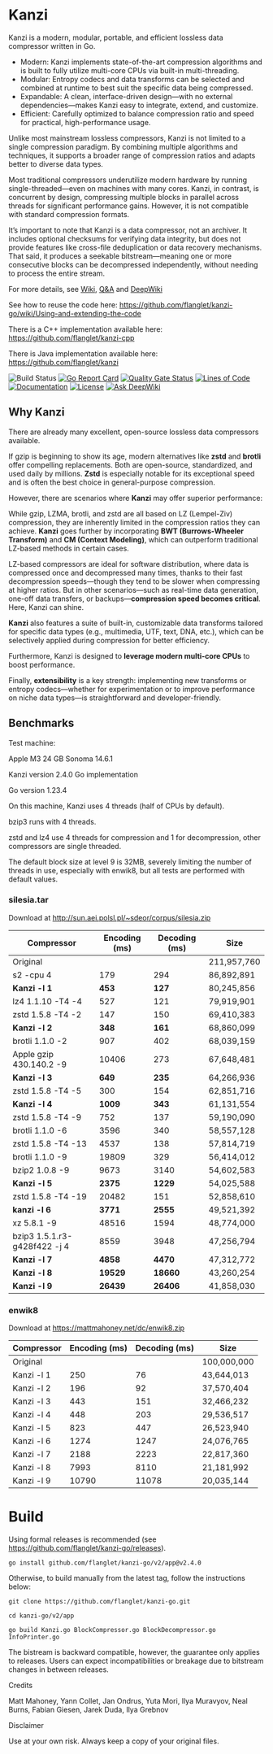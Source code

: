 # Kanzi

Kanzi is a modern, modular, portable, and efficient lossless data compressor written in Go.

* Modern: Kanzi implements state-of-the-art compression algorithms and is built to fully utilize multi-core CPUs via built-in multi-threading.
* Modular: Entropy codecs and data transforms can be selected and combined at runtime to best suit the specific data being compressed.
* Expandable: A clean, interface-driven design—with no external dependencies—makes Kanzi easy to integrate, extend, and customize.
* Efficient: Carefully optimized to balance compression ratio and speed for practical, high-performance usage.

Unlike most mainstream lossless compressors, Kanzi is not limited to a single compression paradigm. By combining multiple algorithms and techniques, it supports a broader range of compression ratios and adapts better to diverse data types.

Most traditional compressors underutilize modern hardware by running single-threaded—even on machines with many cores. Kanzi, in contrast, is concurrent by design, compressing multiple blocks in parallel across threads for significant performance gains. However, it is not compatible with standard compression formats.

It’s important to note that Kanzi is a data compressor, not an archiver. It includes optional checksums for verifying data integrity, but does not provide features like cross-file deduplication or data recovery mechanisms. That said, it produces a seekable bitstream—meaning one or more consecutive blocks can be decompressed independently, without needing to process the entire stream.

For more details, see [Wiki](https://github.com/flanglet/kanzi-go/wiki), [Q&A](https://github.com/flanglet/kanzi-go/wiki/q&a) and [DeepWiki](https://deepwiki.com/flanglet/kanzi-go/1-overview)

See how to reuse the code here: https://github.com/flanglet/kanzi-go/wiki/Using-and-extending-the-code

There is a C++ implementation available here: https://github.com/flanglet/kanzi-cpp

There is Java implementation available here: https://github.com/flanglet/kanzi



![Build Status](https://github.com/flanglet/kanzi-go/actions/workflows/go.yml/badge.svg)
[![Go Report Card](https://goreportcard.com/badge/github.com/flanglet/kanzi-go/v2)](https://goreportcard.com/report/github.com/flanglet/kanzi-go/v2)
[![Quality Gate Status](https://sonarcloud.io/api/project_badges/measure?project=flanglet_kanzi-go&metric=alert_status)](https://sonarcloud.io/summary/new_code?id=flanglet_kanzi-go)
[![Lines of Code](https://sonarcloud.io/api/project_badges/measure?project=flanglet_kanzi-go&metric=ncloc)](https://sonarcloud.io/summary/new_code?id=flanglet_kanzi-go)
[![Documentation](https://godoc.org/github.com/flanglet/kanzi-go?status.svg)](http://godoc.org/github.com/flanglet/kanzi-go/v2)
[![License](https://img.shields.io/badge/License-Apache%202.0-blue.svg)](LICENSE)
[![Ask DeepWiki](https://deepwiki.com/badge.svg)](https://deepwiki.com/flanglet/kanzi-go)

## Why Kanzi

There are already many excellent, open-source lossless data compressors available.

If gzip is beginning to show its age, modern alternatives like **zstd** and **brotli** offer compelling replacements. Both are open-source, standardized, and used daily by millions. **Zstd** is especially notable for its exceptional speed and is often the best choice in general-purpose compression.

However, there are scenarios where **Kanzi** may offer superior performance:

While gzip, LZMA, brotli, and zstd are all based on LZ (Lempel-Ziv) compression, they are inherently limited in the compression ratios they can achieve. **Kanzi** goes further by incorporating **BWT (Burrows-Wheeler Transform)** and **CM (Context Modeling)**, which can outperform traditional LZ-based methods in certain cases.

LZ-based compressors are ideal for software distribution, where data is compressed once and decompressed many times, thanks to their fast decompression speeds—though they tend to be slower when compressing at higher ratios. But in other scenarios—such as real-time data generation, one-off data transfers, or backups—**compression speed becomes critical**. Here, Kanzi can shine.

**Kanzi** also features a suite of built-in, customizable data transforms tailored for specific data types (e.g., multimedia, UTF, text, DNA, etc.), which can be selectively applied during compression for better efficiency.

Furthermore, Kanzi is designed to **leverage modern multi-core CPUs** to boost performance.

Finally, **extensibility** is a key strength: implementing new transforms or entropy codecs—whether for experimentation or to improve performance on niche data types—is straightforward and developer-friendly.



## Benchmarks

Test machine:

Apple M3 24 GB Sonoma 14.6.1

Kanzi version 2.4.0 Go implementation

Go version 1.23.4

On this machine, Kanzi uses 4 threads (half of CPUs by default).

bzip3 runs with 4 threads. 

zstd and lz4 use 4 threads for compression and 1 for decompression, other compressors are single threaded.

The default block size at level 9 is 32MB, severely limiting the number of threads
in use, especially with enwik8, but all tests are performed with default values.


### silesia.tar

Download at http://sun.aei.polsl.pl/~sdeor/corpus/silesia.zip

|        Compressor               |  Encoding (ms)  |  Decoding (ms)  |    Size          |
|---------------------------------|-----------------|-----------------|------------------|
|Original                         |                 |                 |   211,957,760    |
|s2 -cpu 4                        |       179       |        294      |    86,892,891    |
|**Kanzi -l 1**                   |     **453**     |      **127**    |    80,245,856    |
|lz4 1.1.10 -T4 -4                |       527       |        121      |    79,919,901    |
|zstd 1.5.8 -T4 -2                |       147       |        150      |    69,410,383    |
|**Kanzi -l 2**                   |     **348**     |      **161**    |    68,860,099    |
|brotli 1.1.0 -2                  |       907       |        402      |    68,039,159    |
|Apple gzip 430.140.2 -9          |     10406       |        273      |    67,648,481    |
|**Kanzi -l 3**                   |     **649**     |      **235**    |    64,266,936    |
|zstd 1.5.8 -T4 -5                |       300       |        154      |    62,851,716    |
|**Kanzi -l 4**                   |    **1009**     |      **343**    |    61,131,554    |
|zstd 1.5.8 -T4 -9                |       752       |        137      |    59,190,090    |
|brotli 1.1.0 -6                  |      3596       |        340      |    58,557,128    |
|zstd 1.5.8 -T4 -13               |      4537       |        138      |    57,814,719    |
|brotli 1.1.0 -9                  |     19809       |        329      |    56,414,012    |
|bzip2 1.0.8 -9                   |      9673       |       3140      |    54,602,583    |
|**Kanzi -l 5**                   |    **2375**     |     **1229**    |    54,025,588    |
|zstd 1.5.8 -T4 -19               |     20482       |        151      |    52,858,610    |
|**kanzi -l 6**                   |    **3771**     |     **2555**    |    49,521,392    |
|xz 5.8.1 -9                      |     48516       |       1594      |    48,774,000    |
|bzip3 1.5.1.r3-g428f422 -j 4     |      8559       |       3948      |    47,256,794    |
|**Kanzi -l 7**                   |    **4858**     |     **4470**    |    47,312,772    |
|**Kanzi -l 8**                   |   **19529**     |    **18660**    |    43,260,254    |
|**Kanzi -l 9**                   |   **26439**     |    **26406**    |    41,858,030    |



### enwik8

Download at https://mattmahoney.net/dc/enwik8.zip

|   Compressor    | Encoding (ms)  | Decoding (ms)  |  Size        |
|-----------------|----------------|----------------|--------------|
|Original         |                |                |  100,000,000 |
|Kanzi -l 1       |       250      |         76     |   43,644,013 |
|Kanzi -l 2       |       196      |         92     |   37,570,404 |
|Kanzi -l 3       |       443      |        151     |   32,466,232 |
|Kanzi -l 4       |       448      |        203     |   29,536,517 |
|Kanzi -l 5       |       823      |        447     |   26,523,940 |
|Kanzi -l 6       |      1274      |       1247     |   24,076,765 |
|Kanzi -l 7       |      2188      |       2223     |   22,817,360 |
|Kanzi -l 8       |      7993      |       8110     |   21,181,992 |
|Kanzi -l 9       |     10790      |      11078     |   20,035,144 |




# Build

Using formal releases is recommended (see https://github.com/flanglet/kanzi-go/releases).
```
go install github.com/flanglet/kanzi-go/v2/app@v2.4.0
```

Otherwise, to build manually from the latest tag, follow the instructions below:

```
git clone https://github.com/flanglet/kanzi-go.git

cd kanzi-go/v2/app

go build Kanzi.go BlockCompressor.go BlockDecompressor.go InfoPrinter.go
```

The bistream is backward compatible, however, the guarantee only applies to releases. Users can expect incompatibilities or breakage due to bitstream changes in between releases.

Credits

Matt Mahoney,
Yann Collet,
Jan Ondrus,
Yuta Mori,
Ilya Muravyov,
Neal Burns,
Fabian Giesen,
Jarek Duda,
Ilya Grebnov

Disclaimer

Use at your own risk. Always keep a copy of your original files.
